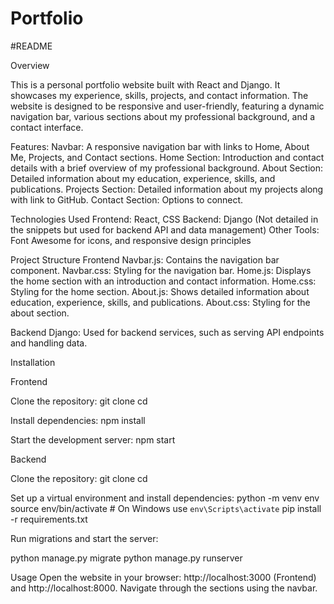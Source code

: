 # Portfolio
#README

Overview

This is a personal portfolio website built with React and Django. It showcases my experience, skills, projects, and contact information. 
The website is designed to be responsive and user-friendly, featuring a dynamic navigation bar, various sections about my professional background, and a contact interface.

Features:
Navbar: A responsive navigation bar with links to Home, About Me, Projects, and Contact sections.
Home Section: Introduction and contact details with a brief overview of my professional background.
About Section: Detailed information about my education, experience, skills, and publications.
Projects Section: Detailed information about my projects along with link to GitHub.
Contact Section: Options to connect.

Technologies Used
Frontend: React, CSS
Backend: Django (Not detailed in the snippets but used for backend API and data management)
Other Tools: Font Awesome for icons, and responsive design principles

Project Structure
Frontend
Navbar.js: Contains the navigation bar component.
Navbar.css: Styling for the navigation bar.
Home.js: Displays the home section with an introduction and contact information.
Home.css: Styling for the home section.
About.js: Shows detailed information about education, experience, skills, and publications.
About.css: Styling for the about section.

Backend
Django: Used for backend services, such as serving API endpoints and handling data. 

Installation

Frontend

Clone the repository:
git clone <repository-url>
cd <repository-directory>


Install dependencies:
npm install

Start the development server:
npm start


Backend

Clone the repository:
git clone <repository-url>
cd <repository-directory>

Set up a virtual environment and install dependencies:
python -m venv env
source env/bin/activate  # On Windows use `env\Scripts\activate`
pip install -r requirements.txt

Run migrations and start the server:

python manage.py migrate
python manage.py runserver

Usage
Open the website in your browser: http://localhost:3000 (Frontend) and http://localhost:8000.
Navigate through the sections using the navbar.


